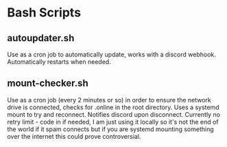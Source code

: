 # Bash Scripts

## autoupdater.sh
Use as a cron job to automatically update, works with a discord webhook. Automatically restarts when needed.

## mount-checker.sh
Use as a cron job (every 2 minutes or so) in order to ensure the network drive is connected, checks for .online in the root directory. Uses a systemd mount to try and reconnect. Notifies discord upon disconnect. Currently no retry limit - code in if needed, I am just using it locally so it's not the end of the world if it spam connects but if you are systemd mounting something over the internet this could prove controversial.
